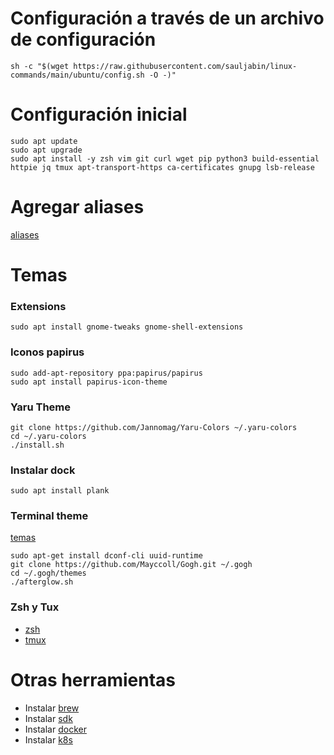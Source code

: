 # Configuración a través de un archivo de configuración

```
sh -c "$(wget https://raw.githubusercontent.com/sauljabin/linux-commands/main/ubuntu/config.sh -O -)"
```


# Configuración inicial

```
sudo apt update
sudo apt upgrade
sudo apt install -y zsh vim git curl wget pip python3 build-essential httpie jq tmux apt-transport-https ca-certificates gnupg lsb-release
```

# Agregar aliases

[aliases](../aliases)

# Temas

### Extensions

```
sudo apt install gnome-tweaks gnome-shell-extensions
```

### Iconos papirus

```
sudo add-apt-repository ppa:papirus/papirus
sudo apt install papirus-icon-theme
```

### Yaru Theme

```
git clone https://github.com/Jannomag/Yaru-Colors ~/.yaru-colors
cd ~/.yaru-colors
./install.sh
```

### Instalar dock

```
sudo apt install plank
```

### Terminal theme

[temas](https://mayccoll.github.io/Gogh/)

```
sudo apt-get install dconf-cli uuid-runtime
git clone https://github.com/Mayccoll/Gogh.git ~/.gogh
cd ~/.gogh/themes
./afterglow.sh
```

### Zsh y Tux

- [zsh](../zsh)
- [tmux](../tmux)

# Otras herramientas

- Instalar [brew](https://brew.sh/)
- Instalar [sdk](https://sdkman.io/)
- Instalar [docker](https://docs.docker.com/install/linux/docker-ce/ubuntu/)
- Instalar [k8s](https://kubernetes.io/docs/tasks/tools/)


